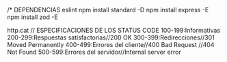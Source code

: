 
/*
DEPENDENCIAS
eslint
npm install standard -D
npm install express -E 
npm install zod -E

http.cat // ESPECIFICACIONES DE LOS STATUS CODE
100-199:Informativas
200-299:Respuestas satisfactorias//200 OK
300-399:Redirecciones//301 Moved Permanently
400-499:Errores del cliente//400 Bad Request //404 Not Found
500-599:Errores del servidor//Internal server error
